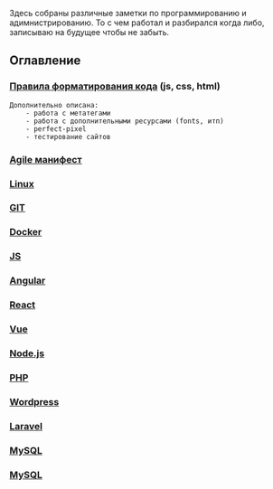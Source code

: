 Здесь собраны различные заметки по программированию и адимнистрированию. То c чем работал и разбирался когда либо, записываю на будущее чтобы не забыть.

## Оглавление

### [Правила форматирования кода](https://github.com/lekomtsev/documentations/tree/master/Code-formatting-rules) (js, css, html)
    Дополнительно описана:
        - работа с метатегами
        - работа с дополнительными ресурсами (fonts, итп)
        - perfect-pixel
        - тестирование сайтов

### [Agile манифест](https://github.com/lekomtsev/documentations/tree/master/Agile)

### [Linux](https://github.com/lekomtsev/documentations/tree/master/Linux)
        
### [GIT](https://github.com/lekomtsev/documentations/tree/master/Git)

### [Docker](https://github.com/lekomtsev/documentations/tree/master/Docker)

### [JS](https://github.com/lekomtsev/documentations/tree/master/JS)

### [Angular](https://github.com/lekomtsev/documentations/tree/master/Angular)

### [React](https://github.com/lekomtsev/documentations/tree/master/React)

### [Vue](https://github.com/lekomtsev/documentations/tree/master/Vue)

### [Node.js]()

### [PHP]()

### [Wordpress]()

### [Laravel]()

### [MySQL]()

### [MySQL]()



        
